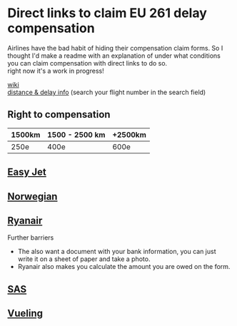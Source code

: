 # Direct links to claim EU 261 delay compensation

Airlines have the bad habit of hiding their compensation claim forms. So I thought I'd make a readme with an explanation of under what conditions you can claim compensation with direct links to do so. 
<br>
right now it's a work in progress!

[wiki](https://www.wikiwand.com/en/Flight_Compensation_Regulation_261/2004)
<br>
[distance & delay info](https://www.flightera.net/) (search your flight number in the search field)

## Right to compensation

 1500km | 1500 - 2500 km | +2500km
 -- | -- | --
 250e | 400e | 600e
  
  
## [Easy Jet](https://www.easyjet.com/en/claim/welfare)

## [Norwegian](https://www.norwegian.com/en/ipr/refund#/expenseclaim?rcategory=DELAY)

## [Ryanair](https://eu261expenseclaim.ryanair.com)

Further barriers
<br>
- The also want a document with your bank information, you can just write it on a sheet of paper and take a photo.
- Ryanair also makes you calculate the amount you are owed on the form.


## [SAS](https://www.care.flysas.com/selfservice/feedbackform/Sections/EU261Steps)

## [Vueling](https://www.vueling.com/en/we-are-vueling/contact/send-us-a-message?category=10)

